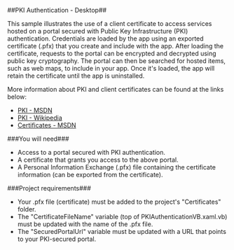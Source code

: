 ##PKI Authentication - Desktop##

This sample illustrates the use of a client certificate to access services hosted on a portal secured with Public Key Infrastructure (PKI) authentication.
Credentials are loaded by the app using an exported certificate (.pfx) that you create and include with the app. After loading the certificate, requests
to the portal can be encrypted and decrypted using public key cryptography. The portal can then be searched for hosted items, such as web maps, to include
in your app. Once it's loaded, the app will retain the certificate until the app is uninstalled.     
     
More information about PKI and client certificates can be found at the links below:
 - [PKI - MSDN](https://msdn.microsoft.com/en-us/library/windows/desktop/bb427432(v=vs.85).aspx)
 - [PKI - Wikipedia](https://en.wikipedia.org/wiki/Public_key_infrastructure)
 - [Certificates - MSDN](https://msdn.microsoft.com/en-us/library/windows/desktop/bb540819(v=vs.85).aspx)

###You will need###
 - Access to a portal secured with PKI authentication.
 - A certificate that grants you access to the above portal.
 - A Personal Information Exchange (.pfx) file containing the certificate information (can be exported from the certificate).

###Project requirements###
 - Your .pfx file (certificate) must be added to the project's "Certificates" folder.
 - The "CertificateFileName" variable (top of PKIAuthenticationVB.xaml.vb) must be updated with the name of the .pfx file.
 - The "SecuredPortalUrl" variable must be updated with a URL that points to your PKI-secured portal.

